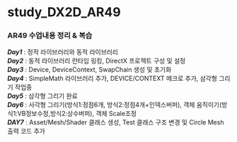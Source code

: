 # study_DX2D_AR49
### AR49 수업내용 정리 &amp; 복습

**_Day1_** : 정적 라이브러리와 동적 라이브러리<br>
**_Day2_** : 동적 라이브러리 런타임 링킹, DirectX 프로젝트 구성 및 설정<br>
**_Day3_** : Device, DeviceContext, SwapChain 생성 및 초기화<br>
**_Day4_** : SimpleMath 라이브러리 추가, DEVICE/CONTEXT 메크로 추가, 삼각형 그리기 작업중<br>
**_Day5_** : 삼각형 그리기 완료<br>
**_Day6_** : 사각형 그리기(방식1:정점6개, 방식2:정점4개+인덱스버퍼), 객체 움직이기(방식1:VB정보수정,방식2:상수버퍼), 객체 Scale조정<br>
**_DAY7_** : Asset/Mesh/Shader 클래스 생성, Test 클래스 구조 변경 및 Circle Mesh 출력 코드 추가<br>